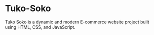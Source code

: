 # Tuko-Soko
Tuko Soko is a dynamic and modern E-commerce website project built using HTML, CSS, and JavaScript. 

